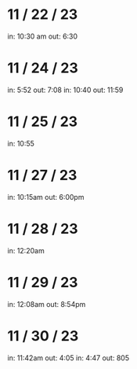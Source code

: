 # 11 / 22 / 23
in: 10:30 am
out: 6:30

# 11 / 24 / 23
in: 5:52
out: 7:08
in: 10:40
out: 11:59

# 11 / 25 / 23
in: 10:55

# 11 / 27 / 23
in: 10:15am
out: 6:00pm

# 11 / 28 / 23
in: 12:20am

# 11 / 29 / 23
in: 12:08am
out: 8:54pm

# 11 / 30 / 23
in: 11:42am
out: 4:05
in: 4:47
out: 805
